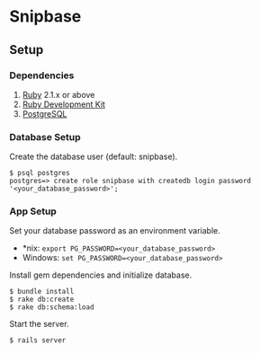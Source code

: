 # Snipbase

## Setup

### Dependencies

1. [Ruby](http://rubyinstaller.org/downloads/) 2.1.x or above
2. [Ruby Development Kit](http://rubyinstaller.org/downloads/)
3. [PostgreSQL](http://www.postgresql.org/)

### Database Setup

Create the database user (default: snipbase).

```
$ psql postgres
postgres=> create role snipbase with createdb login password '<your_database_password>';
```

### App Setup

Set your database password as an environment variable.

- \*nix: `export PG_PASSWORD=<your_database_password>`
- Windows: `set PG_PASSWORD=<your_database_password>`

Install gem dependencies and initialize database.

```
$ bundle install
$ rake db:create
$ rake db:schema:load
```

Start the server.

```
$ rails server
```
